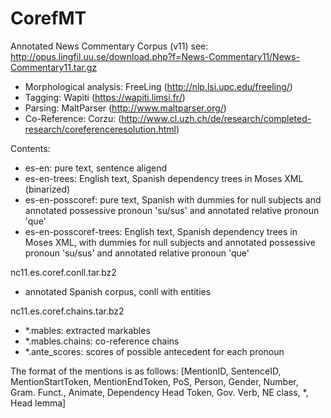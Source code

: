 # CorefMT

Annotated News Commentary Corpus (v11)
see: http://opus.lingfil.uu.se/download.php?f=News-Commentary11/News-Commentary11.tar.gz

 - Morphological analysis: FreeLing (http://nlp.lsi.upc.edu/freeling/)
 - Tagging: Wapiti (https://wapiti.limsi.fr/)
 - Parsing: MaltParser (http://www.maltparser.org/)
 - Co-Reference: Corzu: (http://www.cl.uzh.ch/de/research/completed-research/coreferenceresolution.html)

Contents:

 - es-en: pure text, sentence aligend
 - es-en-trees: English text, Spanish dependency trees in Moses XML (binarized)
 - es-en-posscoref: pure text, Spanish with dummies for null subjects and annotated possessive pronoun 'su/sus' and annotated relative pronoun 'que'
 - es-en-posscoref-trees: English text, Spanish dependency trees in Moses XML, with dummies for null subjects and annotated possessive pronoun 'su/sus' and annotated relative pronoun 'que'

nc11.es.coref.conll.tar.bz2
  - annotated Spanish corpus, conll with entities
  
nc11.es.coref.chains.tar.bz2
  - *.mables: extracted markables
  - *.mables.chains: co-reference chains
  - *.ante_scores: scores of possible antecedent for each pronoun

The format of the mentions is as follows:
[MentionID, SentenceID, MentionStartToken, MentionEndToken, PoS, Person, Gender, Number, Gram. Funct., Animate, Dependency Head Token, Gov. Verb, NE class, *, Head lemma]
